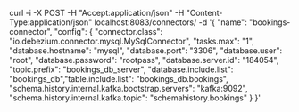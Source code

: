 curl -i -X POST -H "Accept:application/json" -H "Content-Type:application/json" localhost:8083/connectors/ -d '{ "name": "bookings-connector", "config": { "connector.class": "io.debezium.connector.mysql.MySqlConnector", "tasks.max": "1", "database.hostname": "mysql", "database.port": "3306", "database.user": "root", "database.password": "rootpass", "database.server.id": "184054", "topic.prefix": "bookings_db_server", "database.include.list": "bookings_db","table.include.list": "bookings_db.bookings", "schema.history.internal.kafka.bootstrap.servers": "kafka:9092", "schema.history.internal.kafka.topic": "schemahistory.bookings" } }'
